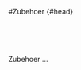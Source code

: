 #Zubehoer {#head}
<div class="description"></div>

<div class="line">
    <br>
    <br>
    <br>
</div>

Zubehoer ...

